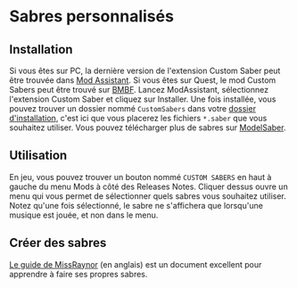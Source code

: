# Sabres personnalisés

## Installation

Si vous êtes sur PC, la dernière version de l'extension Custom Saber peut être trouvée dans [Mod Assistant](https://github.com/Assistant/ModAssistant/releases/latest). Si vous êtes sur Quest, le mod Custom Sabers peut être trouvé sur [BMBF](/fr/quest-modding.html). Lancez ModAssistant, sélectionnez l'extension Custom Saber et cliquez sur Installer.
Une fois installée, vous pouvez trouver un dossier nommé `CustomSabers` dans votre [dossier d'installation](/fr/faq/install-folder.md), c'est ici que vous placerez les fichiers `*.saber` que vous souhaitez utiliser. Vous pouvez télécharger plus de sabres sur [ModelSaber](https://modelsaber.com/Sabers/).

## Utilisation

En jeu, vous pouvez trouver un bouton nommé `CUSTOM SABERS` en haut à gauche du menu Mods à côté des Releases Notes. Cliquer dessus ouvre un menu qui vous permet de sélectionner quels sabres vous souhaitez utiliser. Notez qu'une fois sélectionné, le sabre ne s'affichera que lorsqu'une musique est jouée, et non dans le menu.

## Créer des sabres

[Le guide de MissRaynor](https://bs.assistant.moe/Sabers) (en anglais) est un document excellent pour apprendre à faire ses propres sabres.
